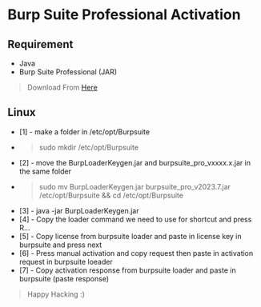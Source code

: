 # Burp Suite Professional Activation

## Requirement
- Java
- Burp Suite Professional (JAR)

> Download From [Here](https://portswigger.net/burp/releases#professional 'Burp Suite')

<!-- > Watch How To Activate On Linux [Here](https://www.youtube.com/watch?v=fuU2VwinlX4) -->

## Linux
- [1] - make a folder in /etc/opt/Burpsuite
- > sudo mkdir /etc/opt/Burpsuite
- [2] - move the BurpLoaderKeygen.jar and burpsuite_pro_vxxxx.x.jar in the same folder
- > sudo mv BurpLoaderKeygen.jar burpsuite_pro_v2023.7.jar /etc/opt/Burpsuite && cd /etc/opt/Burpsuite
- [3] - java -jar BurpLoaderKeygen.jar
- [4] - Copy the loader command we need to use for shortcut and press R...
- [5] - Copy license from burpsuite loader and paste in license key in burpsuite and press next
- [6] - Press manual activation and copy request then paste in activation request in burpsuite loeader
- [7] - Copy activation response from burpsuite loader and paste in burpsuite (paste response)

> Happy Hacking :)
	
<!-- ## Windows
- [1] - java --illegal-access=permit -Dfile.encoding=utf-8 -javaagent:"PATH\loader.jar" -noverify -jar "PATH\burpsuite_pro_v2022.*.*.jar"
- [2] - java -jar keygen.jar
- [3] - Activation
	* Modify License String like "license to Siddharth"
	* Copy License key from keygen.jar and paste in Burp Suite Pro and click Next.
	* Select Manual Activation Option on your bottom Right in Burp Suite Pro.
	* Copy License Request from BurpSuite_Pro and paste in keygen.jar
	* Copy license response from keygen.jar and paste in BurpSuite_Pro, and next and Done
- [4] - Shortcut
* Open Notepad and Paste command at 2.1 and save the file with name burpsuite-pro.bat in PATH\Burp-Suite Folder.
* Open another Notepad and Paste below command and save it with burpsuite-pro.VBS extension in Desktop.
		Set WshShell = CreateObject("WScript.Shell")
		WshShell.Run chr(34) & "PATH\Burp-Suite\burpsuite-pro.bat" & Chr(34), 0
		Set WshShell = Nothing
* For Executing Burpsuite Double Click on burpsuite-pro.VBS file. -->
